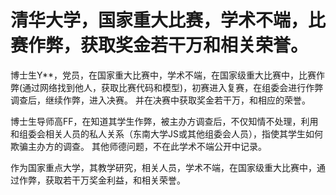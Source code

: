 # 清华大学，国家重大比赛，学术不端，比赛作弊，获取奖金若干万和相关荣誉。


博士生Y**，党员，在国家重大比赛中，学术不端，在国家级重大比赛中，比赛作弊(通过网络找到他人，获取比赛代码和模型)，初赛进入复赛，在组委会进行作弊调查后，继续作弊，进入决赛。 并在决赛中获取奖金若干万，和相应的荣誉。


博士生导师高FF，在知道其学生作弊，被主办方调查后，不仅知情不处理，利用和组委会相关人员的私人关系（东南大学JS或其他组委会人员），指使其学生如何欺骗主办方的调查。
其他师德问题，不在此学术不端公开中记录。


作为国家重点大学，其教学研究，相关人员，学术不端，在国家级重大比赛中，通过作弊，获取若干万奖金利益，和相关荣誉。

